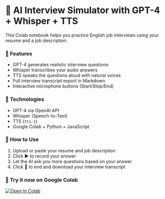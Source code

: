 # 🎤 AI Interview Simulator with GPT-4 + Whisper + TTS

This Colab notebook helps you practice English job interviews using your resume and a job description.

### 🚀 Features
- GPT-4 generates realistic interview questions
- Whisper transcribes your audio answers
- TTS speaks the questions aloud with natural voices
- Full interview transcript export in Markdown
- Interactive microphone buttons (Start/Stop/End)

### 🧪 Technologies
- GPT-4 via OpenAI API
- Whisper (Speech-to-Text)
- TTS (`tts-1`)
- Google Colab + Python + JavaScript

### 🧰 How to Use
1. Upload or paste your resume and job description
2. Click ▶️ to record your answer
3. Let the AI ask you more questions based on your answer
4. Click 🛑 to end and download your interview transcript

### 📎 Try it now on Google Colab
[![Open In Colab](https://colab.research.google.com/assets/colab-badge.svg)](https://colab.research.google.com/github/SEU_USUARIO/SEU_REPO/blob/main/interview_assistant.ipynb)
